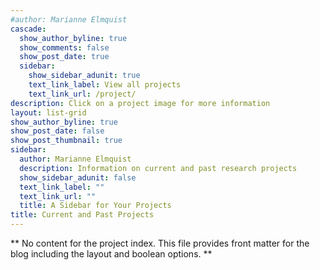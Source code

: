 ```yaml
---
#author: Marianne Elmquist
cascade:
  show_author_byline: true
  show_comments: false
  show_post_date: true
  sidebar:
    show_sidebar_adunit: true
    text_link_label: View all projects
    text_link_url: /project/
description: Click on a project image for more information
layout: list-grid
show_author_byline: true
show_post_date: false
show_post_thumbnail: true
sidebar:
  author: Marianne Elmquist
  description: Information on current and past research projects
  show_sidebar_adunit: false
  text_link_label: ""
  text_link_url: ""
  title: A Sidebar for Your Projects
title: Current and Past Projects
---
```


** No content for the project index. This file provides front matter for the blog including the layout and boolean options. **
